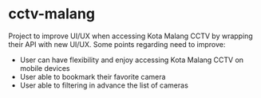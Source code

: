 # cctv-malang

Project to improve UI/UX when accessing Kota Malang CCTV by wrapping their API with new UI/UX. Some points regarding need to improve:
- User can have flexibility and enjoy accessing Kota Malang CCTV on mobile devices
- User able to bookmark their favorite camera
- User able to filtering in advance the list of cameras
